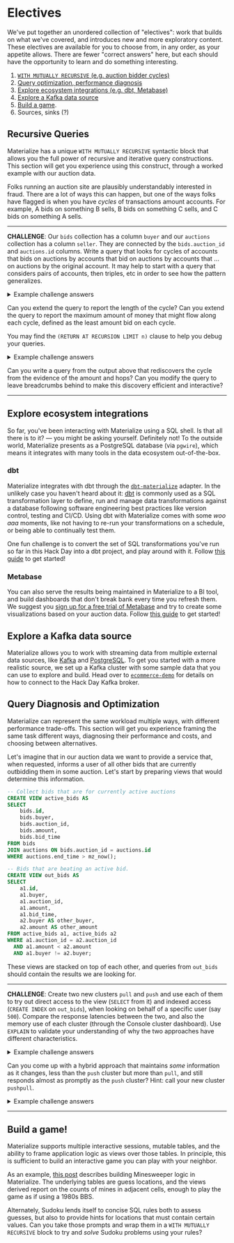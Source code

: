 # Electives

We've put together an unordered collection of "electives": work that builds on what we've covered, and introduces new and more exploratory content.
These electives are available for you to choose from, in any order, as your appetite allows.
There are fewer "correct answers" here, but each should have the opportunity to learn and do something interesting.

1. [`WITH MUTUALLY RECURSIVE` (e.g. auction bidder cycles)](#recursive-queries)
1. [Query optimization, performance diagnosis](#query-diagnosis-and-optimization)
1. [Explore ecosystem integrations (e.g. dbt, Metabase)](#explore-ecosystem-integrations)
1. [Explore a Kafka data source](#explore-a-kafka-data-source)
1. [Build a game](#build-a-game).
1. Sources, sinks (?)

## Recursive Queries

Materialize has a unique `WITH MUTUALLY RECURSIVE` syntactic block that allows you the full power of recursive and iterative query constructions.
This section will get you experience using this construct, through a worked example with our auction data.

Folks running an auction site are plausibly understandably interested in fraud.
There are a lot of ways this can happen, but one of the ways folks have flagged is when you have *cycles* of transactions amount accounts.
For example, A bids on something B sells, B bids on something C sells, and C bids on something A sells.


---

**CHALLENGE**:
Our `bids` collection has a column `buyer` and our `auctions` collection has a column `seller`.
They are connected by the `bids.auction_id` and `auctions.id` columns.
Write a query that looks for cycles of accounts that bids on auctions by accounts that bid on auctions by accounts that ... on auctions by the original account.
It may help to start with a query that considers pairs of accounts, then triples, etc in order to see how the pattern generalizes.


<details>
<summary>Example challenge answers</summary>

To sniff out the potential cycles, we start with a (non-recursive) definition of a single link, and then repeatedly expand it.
```sql
WITH MUTUALLY RECURSIVE
    -- directed link between two accounts.
    link (source bigint, target bigint) AS (
        SELECT bids.id as source, auctions.seller as target
        FROM bids, auctions
        WHERE bids.auction_id = auctions.id
    ),
    -- directed chain between two accounts
    chain (source bigint, target bigint) AS (
        SELECT chain.source, link.target
        FROM chain, link
        WHERE chain.target = link.source
        UNION
        SELECT * FROM link
    )
-- those accounts that loop back to themselves.
SELECT source
FROM chain
WHERE chain.source = chain.target;
```
</details>


Can you extend the query to report the length of the cycle?
Can you extend the query to report the maximum amount of money that might flow along each cycle, defined as the least amount bid on each cycle.

You may find the `(RETURN AT RECURSION LIMIT n)` clause to help you debug your queries.

<details>
<summary>Example challenge answers</summary>

```sql
WITH MUTUALLY RECURSIVE
    -- directed link between two accounts, with bid amount.
    link (source bigint, target bigint, amount integer, hops integer) AS (
        SELECT bids.id as source, auctions.seller as target, amount, 1
        FROM bids, auctions
        WHERE bids.auction_id = auctions.id
    ),
    candidates (source bigint, target bigint, amount integer, hops integer) AS (
        SELECT
            chain.source,
            link.target,
            LEAST(chain.amount, link.amount) as amount,
            chain.hops + link.hops as hops
        FROM chain, link
        WHERE chain.target = link.source
        UNION ALL
        SELECT * FROM link
    ),
    -- directed chain between two accounts, with minimum bid and chain length.
    chain (source bigint, target bigint, amount integer, hops integer) AS (
        SELECT DISTINCT ON (source, target) source, target, amount, hops
        FROM candidates
        -- Ordeing by `hops` ascending prevents unbounded increase.
        ORDER BY source, target, amount DESC, hops ASC
    )
-- those accounts that loop back to themselves.
SELECT source, amount, hops
FROM chain
WHERE chain.source = chain.target;
```

</details>

Can you write a query from the output above that rediscovers the cycle from the evidence of the amount and hops?
Can you modify the query to leave breadcrumbs behind to make this discovery efficient and interactive?

---



## Explore ecosystem integrations

So far, you've been interacting with Materialize using a SQL shell. Is that all there is to it? — you might be asking yourself. Definitely not! To the outside world, Materialize presents as a PostgreSQL database (via `pgwire`), which means it integrates with many tools in the data ecosystem out-of-the-box.

### dbt

Materialize integrates with dbt through the [`dbt-materialize`](https://github.com/MaterializeInc/materialize/tree/main/misc/dbt-materialize) adapter. In the unlikely case you haven't heard about it: [dbt](https://www.getdbt.com/product/what-is-dbt/) is commonly used as a SQL transformation layer to define, run and manage data transformations against a database following software engineering best practices like version control, testing and CI/CD. Using dbt with Materialize comes with some _woo aaa_ moments, like not having to re-run your transformations on a schedule, or being able to continually test them.

One fun challenge is to convert the set of SQL transformations you've run so far in this Hack Day into a dbt project, and play around with it. Follow [this guide](https://materialize.com/docs/manage/dbt/) to get started!

### Metabase

You can also serve the results being maintained in Materialize to a BI tool, and build dashboards that don't break bank every time you refresh them. We suggest you [sign up for a free trial of Metabase](https://store.metabase.com/free-trial) and try to create some visualizations based on your auction data. Follow [this guide](https://materialize.com/docs/serve-results/metabase/) to get started!

## Explore a Kafka data source

Materialize allows you to work with streaming data from multiple external data sources, like [Kafka](https://materialize.com/docs/sql/create-source/kafka/) and [PostgreSQL](https://materialize.com/docs/sql/create-source/postgres/). To get you started with a more realistic source, we set up a Kafka cluster with some sample data that you can use to explore and build. Head over to [`ecommerce-demo`](./ecommerce-demo) for details on how to connect to the Hack Day Kafka broker.


## Query Diagnosis and Optimization

Materialize can represent the same workload multiple ways, with different performance trade-offs.
This section will get you experience framing the same task different ways, diagnosing their performance and costs, and choosing between alternatives.

Let's imagine that in our auction data we want to provide a service that, when requested, informs a user of all other bids that are currently outbidding them in some auction.
Let's start by preparing views that would determine this information.
```sql
-- Collect bids that are for currently active auctions
CREATE VIEW active_bids AS
SELECT
    bids.id,
    bids.buyer,
    bids.auction_id,
    bids.amount,
    bids.bid_time
FROM bids
JOIN auctions ON bids.auction_id = auctions.id
WHERE auctions.end_time > mz_now();
```

```sql
-- Bids that are beating an active bid.
CREATE VIEW out_bids AS
SELECT
    a1.id,
    a1.buyer,
    a1.auction_id,
    a1.amount,
    a1.bid_time,
    a2.buyer AS other_buyer,
    a2.amount AS other_amount
FROM active_bids a1, active_bids a2
WHERE a1.auction_id = a2.auction_id
  AND a1.amount < a2.amount
  AND a1.buyer != a2.buyer;
```
These views are stacked on top of each other, and queries from `out_bids` should contain the results we are looking for.

---
**CHALLENGE**: Create two new clusters `pull` and `push` and use each of them to try out direct access to the view (`SELECT` from it) and indexed access (`CREATE INDEX` on `out_bids`), when looking on behalf of a specific user (say `500`).
Compare the response latencies between the two, and also the memory use of each cluster (through the Console cluster dashboard).
Use `EXPLAIN` to validate your understanding of why the two approaches have different characteristics.

<details>
<summary>Example challenge answers</summary>

Let's start with a cluster that does not index the data, and just re-evaluates the query from scratch each time.
```sql
-- PULL: Re-evaluate from scratch.
SET CLUSTER = pull;
SELECT * FROM out_bids WHERE buyer = 500;
EXPLAIN SELECT * FROM out_bids WHERE buyer = 500;
```

Next, let's consider a cluster that indexes the results.
This should result in prompt response times, but should also use substantially more resources.
Check if you can see the memory use through the Console cluster dashboard.
```sql
-- PUSH: Maintain for all bids in all open auctions.
SET CLUSTER = push;
CREATE INDEX out_bids_by_buyer ON out_bids (buyer);
SELECT * FROM out_bids WHERE buyer = 500;
EXPLAIN SELECT * FROM out_bids WHERE buyer = 500;
```
</details>

Can you come up with a hybrid approach that maintains *some* information as it changes, less than the `push` cluster but more than `pull`, and still responds almost as promptly as the `push` cluster? Hint: call your new cluster `pushpull`.

<details>
<summary>Example challenge answers</summary>

This cluster contains two indexes that make the join execution efficient, without expanding the data as much as an index on all of `out_bids` would.

```sql
-- PUSHPULL: Maintain active_bids, evaluate out_bids.
SET CLUSTER = pushpull;
CREATE INDEX active_by_buyer ON active_bids (buyer);
CREATE INDEX active_by_auction ON active_bids (auction_id);
SELECT * FROM out_bids WHERE buyer = 500;
EXPLAIN SELECT * FROM out_bids WHERE buyer = 500;
```


</details>

---

## Build a game!

Materialize supports multiple interactive sessions, mutable tables, and the ability to frame application logic as views over those tables.
In principle, this is sufficient to build an interactive game you can play with your neighbor.

As an example, [this post](https://github.com/frankmcsherry/blog/blob/master/posts/2022-07-06.md) describes building Minesweeper logic in Materialize.
The underlying tables are guess locations, and the views derived report on the counts of mines in adjacent cells, enough to play the game as if using a 1980s BBS.

Alternately, Sudoku lends itself to concise SQL rules both to assess guesses, but also to provide hints for locations that must contain certain values. Can you take those prompts and wrap them in a `WITH MUTUALLY RECURSIVE` block to try and *solve* Sudoku problems using your rules?